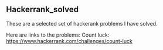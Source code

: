 ## Hackerrank_solved
These are a selected set of hackerank problems I have solved.

Here are links to the problems:
Count luck:  https://www.hackerrank.com/challenges/count-luck